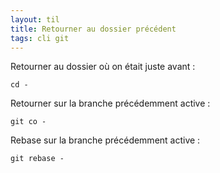 ```yaml
---
layout: til
title: Retourner au dossier précédent
tags: cli git
---
```


Retourner au dossier où on était juste avant :

```
cd -
```

Retourner sur la branche précédemment active :

```
git co -
```

Rebase sur la branche précédemment active :

```
git rebase -
```

